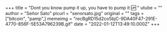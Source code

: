 +++
title = "Dont you know pump it up, you have to pump it 🆙 "
utube = ""
author = "Señor Sato"
picurl = "senorsato.jpg"
original = ""
tags = ["bitcoin", "pamp",]
memeimg = "recBgRD15d2co5bjC-9DA40F47-291E-4770-856F-5E53A796239B.gif"
date = "2022-01-12T13:49:10.000Z"
+++